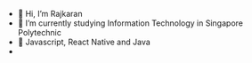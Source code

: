 - 👋 Hi, I’m Rajkaran
- 🌱 I’m currently studying Information Technology in Singapore Polytechnic
- 🏫 Javascript, React Native and Java 
- 

<!---
rajkaran27/rajkaran27 is a ✨ special ✨ repository because its `README.md` (this file) appears on your GitHub profile.
You can click the Preview link to take a look at your changes.
--->
